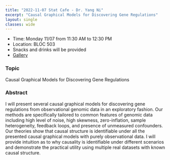 ```yaml
---
title: "2022-11-07 Stat Cafe - Dr. Yang Ni"
excerpt: "Causal Graphical Models for Discovering Gene Regulations"
layout: single
classes: wide
---
```


- Time: Monday 11/07 from 11:30 AM to 12:30 PM
- Location: BLOC 503
- Snacks and drinks will be provided
- [Gallery](/StatCafe/2022-11-07-gallery/)

### Topic

Causal Graphical Models for Discovering Gene Regulations

### Abstract

I will present several causal graphical models for discovering gene regulations from observational genomic data in an exploratory fashion. Our methods are specifically tailored to common features of genomic data including high level of noise, high skewness, zero-inflation, sample heterogeneity, feedback loops, and presence of unmeasured confounders. Our theories show that causal structure is identifiable under all the presented causal graphical models with purely observational data. I will provide intuition as to why causality is identifiable under different scenarios and demonstrate the practical utility using multiple real datasets with known causal structure.
